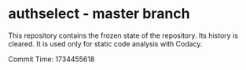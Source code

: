# authselect - master branch

This repository contains the frozen state of the repository.
Its history is cleared. It is used only for static code
analysis with Codacy.

Commit Time: 1734455618